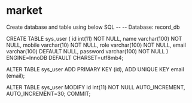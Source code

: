 # market

Create database and table using below SQL
-- -- Database: record_db

CREATE TABLE sys_user ( id int(11) NOT NULL, name varchar(100) NOT NULL, mobile varchar(10) NOT NULL, role varchar(100) NOT NULL, email varchar(100) DEFAULT NULL, password varchar(100) NOT NULL ) ENGINE=InnoDB DEFAULT CHARSET=utf8mb4;

ALTER TABLE sys_user ADD PRIMARY KEY (id), ADD UNIQUE KEY email (email);

ALTER TABLE sys_user MODIFY id int(11) NOT NULL AUTO_INCREMENT, AUTO_INCREMENT=30; COMMIT;
